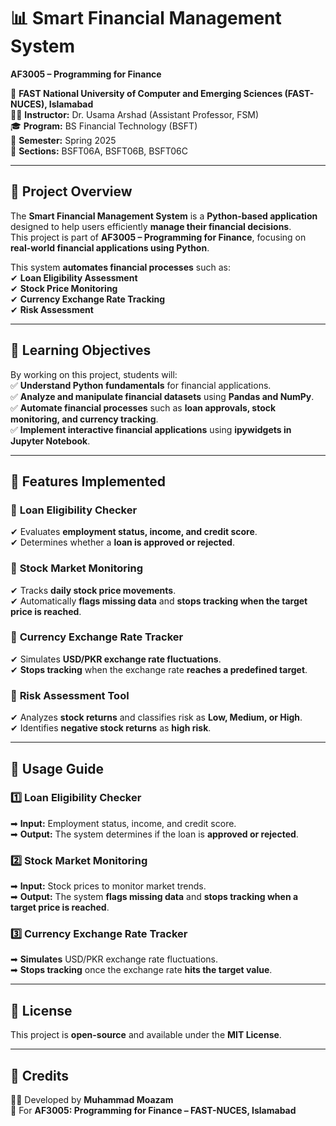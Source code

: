 # 📊 Smart Financial Management System  
**AF3005 – Programming for Finance**  

📍 **FAST National University of Computer and Emerging Sciences (FAST-NUCES), Islamabad**  
👨‍🏫 **Instructor:** Dr. Usama Arshad (Assistant Professor, FSM)  
🎓 **Program:** BS Financial Technology (BSFT)  
📅 **Semester:** Spring 2025  
📌 **Sections:** BSFT06A, BSFT06B, BSFT06C  

---

## 📌 Project Overview  
The **Smart Financial Management System** is a **Python-based application** designed to help users efficiently **manage their financial decisions**.  
This project is part of **AF3005 – Programming for Finance**, focusing on **real-world financial applications using Python**.  

This system **automates financial processes** such as:  
✔ **Loan Eligibility Assessment**  
✔ **Stock Price Monitoring**  
✔ **Currency Exchange Rate Tracking**  
✔ **Risk Assessment**  

---

## 🎯 Learning Objectives  
By working on this project, students will:  
✅ **Understand Python fundamentals** for financial applications.  
✅ **Analyze and manipulate financial datasets** using **Pandas and NumPy**.  
✅ **Automate financial processes** such as **loan approvals, stock monitoring, and currency tracking**.  
✅ **Implement interactive financial applications** using **ipywidgets in Jupyter Notebook**.  

---

## 🚀 Features Implemented  

### 🔹 **Loan Eligibility Checker**  
✔ Evaluates **employment status, income, and credit score**.  
✔ Determines whether a **loan is approved or rejected**.  

### 🔹 **Stock Market Monitoring**  
✔ Tracks **daily stock price movements**.  
✔ Automatically **flags missing data** and **stops tracking when the target price is reached**.  

### 🔹 **Currency Exchange Rate Tracker**  
✔ Simulates **USD/PKR exchange rate fluctuations**.  
✔ **Stops tracking** when the exchange rate **reaches a predefined target**.  

### 🔹 **Risk Assessment Tool**  
✔ Analyzes **stock returns** and classifies risk as **Low, Medium, or High**.  
✔ Identifies **negative stock returns** as **high risk**.  

---

## 📝 Usage Guide  

### 1️⃣ **Loan Eligibility Checker**  
➡ **Input:** Employment status, income, and credit score.  
➡ **Output:** The system determines if the loan is **approved or rejected**.  

### 2️⃣ **Stock Market Monitoring**  
➡ **Input:** Stock prices to monitor market trends.  
➡ **Output:** The system **flags missing data** and **stops tracking when a target price is reached**.  

### 3️⃣ **Currency Exchange Rate Tracker**  
➡ **Simulates** USD/PKR exchange rate fluctuations.  
➡ **Stops tracking** once the exchange rate **hits the target value**.  

---

## 📄 License  
This project is **open-source** and available under the **MIT License**.  

---

## 🙌 Credits  
👨‍💻 Developed by **Muhammad Moazam**  
📘 For **AF3005: Programming for Finance – FAST-NUCES, Islamabad**  
